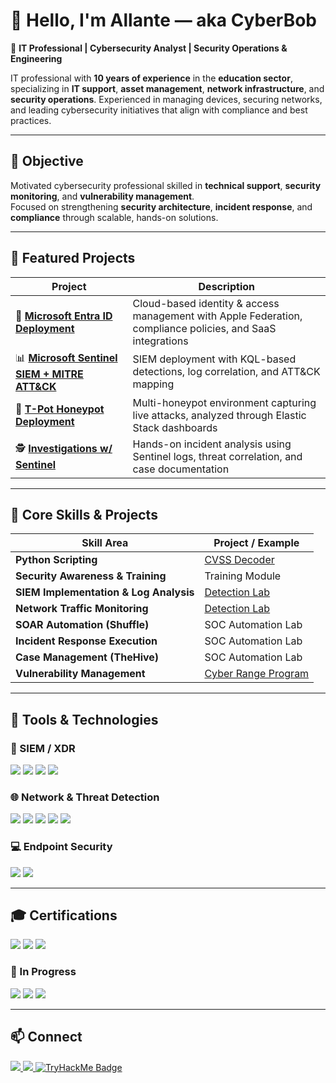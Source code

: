 # 👋 Hello, I'm Allante — aka **CyberBob**

💼 **IT Professional | Cybersecurity Analyst | Security Operations & Engineering**

IT professional with **10 years of experience** in the **education sector**, specializing in **IT support**, **asset management**, **network infrastructure**, and **security operations**. Experienced in managing devices, securing networks, and leading cybersecurity initiatives that align with compliance and best practices.

---

## 🎯 Objective  
Motivated cybersecurity professional skilled in **technical support**, **security monitoring**, and **vulnerability management**.  
Focused on strengthening **security architecture**, **incident response**, and **compliance** through scalable, hands-on solutions.

---

## 🌟 Featured Projects

| Project | Description |
|--------|-------------|
| 🔐 [**Microsoft Entra ID Deployment**](https://github.com/CyberAllante/Entra) | Cloud-based identity & access management with Apple Federation, compliance policies, and SaaS integrations |
| 📊 [**Microsoft Sentinel SIEM + MITRE ATT&CK**](https://github.com/CyberAllante/Sentinel) | SIEM deployment with KQL-based detections, log correlation, and ATT&CK mapping |
| 🧠 [**T-Pot Honeypot Deployment**](https://github.com/CyberAllante/HoneyPot) | Multi-honeypot environment capturing live attacks, analyzed through Elastic Stack dashboards |
| 🕵️ [**Investigations w/ Sentinel**](https://www.notion.so/Investigations-W-Sentinel-27b69274e526801c88e3f8b7f976c62d?source=copy_link) | Hands-on incident analysis using Sentinel logs, threat correlation, and case documentation |

---

## 🧠 Core Skills & Projects

| Skill Area | Project / Example |
|-------------|------------------|
| **Python Scripting** | [CVSS Decoder](https://github.com/CyberAllante/CVSS-Decoder) |
| **Security Awareness & Training** | Training Module |
| **SIEM Implementation & Log Analysis** | [Detection Lab](https://github.com/CyberAllante/Detection-Lab) |
| **Network Traffic Monitoring** | [Detection Lab](https://github.com/CyberAllante/Detection-Lab) |
| **SOAR Automation (Shuffle)** | SOC Automation Lab |
| **Incident Response Execution** | SOC Automation Lab |
| **Case Management (TheHive)** | SOC Automation Lab |
| **Vulnerability Management** | [Cyber Range Program](https://github.com/CyberAllante/cyberrange) |

---

## 🧰 Tools & Technologies

### 🧠 SIEM / XDR  
<div>
<img src="https://img.shields.io/badge/-Microsoft_Sentinel-5C2D91?&style=for-the-badge&logo=Microsoft%20Azure&logoColor=white" />
<img src="https://img.shields.io/badge/-Splunk-000000?&style=for-the-badge&logo=Splunk&logoColor=white" />
<img src="https://img.shields.io/badge/-Elastic_Stack-005571?&style=for-the-badge&logo=Elastic&logoColor=white" />
<img src="https://img.shields.io/badge/-Wazuh-02569B?&style=for-the-badge&logo=ElasticStack&logoColor=white" />
</div>

### 🌐 Network & Threat Detection  
<div>
<img src="https://img.shields.io/badge/-Wireshark-1679A7?&style=for-the-badge&logo=Wireshark&logoColor=white" />
<img src="https://img.shields.io/badge/-Suricata-EF3B2D?&style=for-the-badge&logo=Suricata&logoColor=white" />
<img src="https://img.shields.io/badge/-Burp_Suite-F77F00?&style=for-the-badge&logo=Burp%20Suite&logoColor=white" />
<img src="https://img.shields.io/badge/-Metasploit-008080?&style=for-the-badge&logo=Metasploit&logoColor=white" />
<img src="https://img.shields.io/badge/-Hydra-FF6347?&style=for-the-badge&logo=Hydra&logoColor=white" />
</div>

### 💻 Endpoint Security  
<div>
<img src="https://img.shields.io/badge/-Microsoft_Defender_for_Endpoint-00A4EF?&style=for-the-badge&logo=Microsoft&logoColor=white" />
<img src="https://img.shields.io/badge/-Velociraptor-4B275F?&style=for-the-badge&logo=Velociraptor&logoColor=white" />
</div>

---

## 🎓 Certifications

<div>
<img src="https://img.shields.io/badge/-ISC2_CC-000080?style=for-the-badge&logo=ISC2&logoColor=white" />
<img src="https://img.shields.io/badge/-CompTIA_CySA%2B-006400?style=for-the-badge&logo=CompTIA&logoColor=white" />
<img src="https://img.shields.io/badge/-CompTIA_PenTest%2B-FF4500?style=for-the-badge&logo=CompTIA&logoColor=white" />
</div>

### 📘 In Progress
<div>
<img src="https://img.shields.io/badge/-AWS_Cloud_Practitioner-FF9900?style=for-the-badge&logo=Amazon%20AWS&logoColor=white" />
<img src="https://img.shields.io/badge/-Splunk_Core_Certified_User-2F4F4F?style=for-the-badge&logo=Splunk&logoColor=white" />
<img src="https://img.shields.io/badge/-CompTIA_Security%2B-0078D4?style=for-the-badge&logo=CompTIA&logoColor=white" />
</div>

---

## 📫 Connect

<a href="https://www.linkedin.com/in/allantejohnsond/">
    <img src="https://img.shields.io/badge/-Follow%20me%20on%20LinkedIn-0072b1?&style=for-the-badge&logo=linkedin&logoColor=white" />
</a>
<a href="https://app.letsdefend.io/user/cyberbob">
    <img src="https://img.shields.io/badge/Let's_Defend-1589FF?style=for-the-badge&logo=security&logoColor=white" />
</a>
<a href="https://tryhackme.com/p/CyberBobby">
    <img src="https://tryhackme-badges.s3.amazonaws.com/CyberBobby.png" alt="TryHackMe Badge" />
</a>
